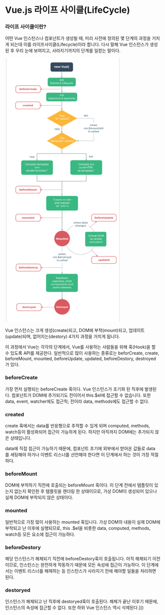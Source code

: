 # Vue.js 라이프 사이클(LifeCycle)

### 라이프 사이클이란?

어떤 Vue 인스턴스나 컴포넌트가 생성될 때, 미리 사전에 정의된 몇 단계의 과정을 거치게 되는데 이를 라이프사이클(Lifecycle)이라 합니다. 다시 말해 Vue 인스턴스가 생성된 후 우리 눈에 보여지고, 사라지기까지의 단계를 일컫는 말이다.

![VueLifeCycle.png](..%2F..%2F..%2Fpublic%2Fimg%2FVueLifeCycle.png)

Vue 인스턴스는 크게 생성(create)되고, DOM에 부착(mount)되고, 업데이트(update)되며, 없어지는(destory) 4가지 과정을 거치게 됩니다.

이 과정에서 Vue는 각각의 단계에서, Vue를 사용하는 사람들을 위해 훅(Hook)을 할 수 있도록 API를 제공한다. 일반적으로 많이 사용하는 종류로는 beforCreate, create,  beforeMount, mounted, beforeUpdate, updated, beforeDestory, destroyed 가 있다.

### beforeCreate

가장 먼저 실행되는 beforeCreate 훅이다. Vue 인스턴스가 초기화 된 직후에 발생된다. 컴포넌트가 DOM에 추가되기도 전이어서 this.$el에 접근할 수 없습니다. 또한 data, event, watcher에도 접근힉; 전이라 data, methods에도 접근할 수 없다.

### created

create 훅에서는 data를 반응형으로 추적할 수 있게 되며 computed, methods, watch등이 활성화되어 접근이 가능하게 된다. 하지만 아직까지 DOM에는 추가되지 않은 상태입니다.

data에 직접 접근이 가능하기 때문에, 컴포넌트 초기에 외부에서 받아온 값들로 data 를 세팅해야 하거나 이벤트 리스너를 선언해야 한다면 이 단계에서 하는 것이 가장 적절하다.

### beforeMount

DOM에 부착하기 직전에 호출되는 beforeMount 훅이다. 이 단계 전에서 템플릿이 있는지 없는지 확인한 후 템플릿을 렌더링 한 상태이므로, 가상 DOM이 생성되어 있으나 실제 DOM에 부착되지 않은 상태이다.

### mounted

일반적으로 가장 많이 사용하는 mounted 훅입니다. 가상 DOM의 내용이 실제 DOM에 부착되고 난 이후에 실행되므로, this .$el을 비롯한 data, computed, methods, watch등 모든 요소에 접근이 가능하다.

### beforeDestory

해당 인스턴스가 해체되기 직전에 beforeDestory훅이 호출됩니다. 아직 해체되기 이전이므로, 인스턴스는 완전하게 작동하기 때문에 모든 속성에 접근이 가능하다. 이 단계에서는 이벤트 리스너를 해제하는 등 인스턴스가 사라지기 전에 해야할 일들을 처리하면 된다.

### destoryed

인스턴스가 해체되고 난 직후에 destoryed훅이 호출된다. 해체가 끝난 이후기 때문에, 인스턴스의 속성에 접근할 수 없다. 또한 하위 Vue 인스턴스 역시 삭제된다.]()